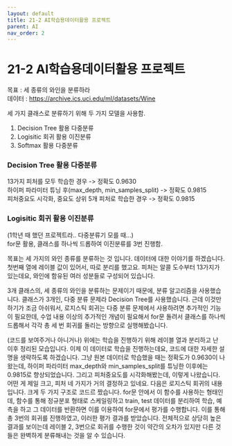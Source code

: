 ```yaml
---
layout: default
title: 21-2 AI학습용데이터활용 프로젝트
parent: AI
nav_order: 2
---
```


# 21-2 AI학습용데이터활용 프로젝트

목표 : 세 종류의 와인을 분류하라<br>
데이터 : https://archive.ics.uci.edu/ml/datasets/Wine

세 가지 클래스로 분류하기 위해 두 가지 모델을 사용함.
1. Decision Tree 활용 다중분류
2. Logisitic 회귀 활용 이진분류
3. Softmax 활용 다중분류

### Decision Tree 활용 다중분류

13가지 피처를 모두 학습한 경우 -> 정확도 0.9630<br>
하이퍼 파라미터 튜닝 후(max_depth, min_samples_split) -> 정확도 0.9815<br>
피처중요도 시각화, 중요도 상위 5개 피처로 학습한 경우 -> 정확도 0.9815

### Logisitic 회귀 활용 이진분류

(1학년 때 했던 프로젝트라.. 다중분류기 모를 때...)<br>
for문 활용, 클래스를 하나씩 드롭하여 이진분류를 3번 진행함.<br>


목표는 세 가지의 와인 종류를 분류하는 것 입니다.
데이터에 대한 이야기를 하겠습니다. 첫번째 열에 레이블 값이 있어서, 따로 분리를 했고요. 피처는 알콜 도수부터 13가지가 있는데요, 와인에 함유된 여러 성분들로 구성되어 있습니다.

3개 클래스의, 세 종류의 와인을 분류하는 문제이기 때문에, 분류 알고리즘을 사용했습니다. 클래스가 3개인, 다중 분류 문제라 Decision Tree를 사용했습니다. 근데 이것만 하기가 조금 아쉬워서, 로지스틱 회귀는 다중 분류 문제에서 사용하려면 추가적인 기능이 필요한데, 수업 내용 이상의 추가적인 개념이 필요해서 for문 돌려서 클래스를 하나씩 드롭해서 각각 총 세 번 회귀를 돌리는 방향으로 실행해봤습니다.

(코드를 보여주거나 아니거나)
위에는 학습을 진행하기 위해 레이블 열과 분리하고 난 이후 정리된 모습입니다.
이제 이 데이터로 학습을 진행하는데요, 코드에 대한 자세한 설명을 생략하도록 하겠습니다.
그냥 원본 데이터로 학습했을 때는 정확도가 0.9630이 나왔는데, 하이퍼 파라미터 max_depth와 min_samples_split를 튜닝한 이후에는 0.9815로 향상되었습니다.
그리고 피처중요도를 시각화해봤는데, 이렇게 나왔습니다. 어떤 게 제일 크고, 피처 네 가지가 거의 결정하고 있네요.
다음은 로지스틱 회귀의 내용입니다. 크게 두 가지 구조로 코드르 짰습니다. for문 안에서 이 함수를 사용하는 형태인데, 함수를 통해 정규분포 형태로 스케일링하고 train, test 데이터를 분리하여 학습, 예측을 하고 그 데이터를 반환하면 이를 이용하여 for문에서 평가를 수행합니다.
이를 통해 총 3번의 회귀를 진행하였고, 이러한 평가 결과를 받았습니다. 전체적으로 상당히 높은 결과를 보이는데 레이블 2, 3번으로 회귀를 수행한 것이 약간의 오차가 있지만 다른 것들은 완벽하게 분류해내는 것을 알 수 있습니다.
